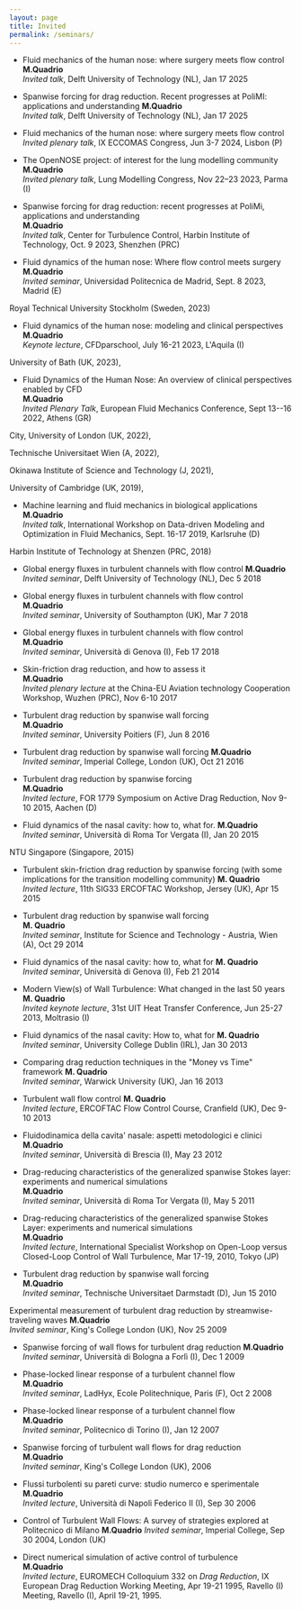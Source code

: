 ```yaml
---
layout: page
title: Invited
permalink: /seminars/
---
```


- Fluid mechanics of the human nose: where surgery meets flow control  
**M.Quadrio**  
*Invited talk*, Delft University of Technology (NL), Jan 17 2025

- Spanwise forcing for drag reduction. Recent progresses at PoliMI: applications and understanding
**M.Quadrio**  
*Invited talk*, Delft University of Technology (NL), Jan 17 2025

- Fluid mechanics of the human nose: where surgery meets flow control  
*Invited plenary talk*, IX ECCOMAS Congress, Jun 3-7 2024, Lisbon (P)

- The OpenNOSE project: of interest for the lung modelling community  
**M.Quadrio**  
*Invited plenary talk*, Lung Modelling Congress, Nov 22–23 2023, Parma (I)

- Spanwise forcing for drag reduction: recent progresses at PoliMi, applications and understanding  
**M.Quadrio**  
*Invited talk*, Center for Turbulence Control, Harbin Institute of Technology, Oct. 9 2023, Shenzhen (PRC)

- Fluid dynamics of the human nose: Where flow control meets surgery  
**M.Quadrio**  
*Invited seminar*, Universidad Politecnica de Madrid, Sept. 8 2023, Madrid (E)

Royal Technical University Stockholm (Sweden, 2023)

- Fluid dynamics of the human nose: modeling and clinical perspectives  
**M.Quadrio**  
*Keynote lecture*, CFDparschool, July 16-21 2023, L'Aquila (I)

University of Bath (UK, 2023), 

- Fluid Dynamics of the Human Nose: An overview of clinical perspectives enabled by CFD  
**M.Quadrio**  
*Invited Plenary Talk*, European Fluid Mechanics Conference, Sept 13--16 2022, Athens (GR)

 City, University of London (UK, 2022), 

Technische Universitaet Wien (A, 2022),
 
Okinawa Institute of Science and Technology (J, 2021),

University of Cambridge (UK, 2019), 

- Machine learning and fluid mechanics in biological applications  
**M.Quadrio**  
*Invited talk*, International Workshop on Data-driven Modeling and Optimization in Fluid Mechanics, Sept. 16-17 2019, Karlsruhe (D)

Harbin Institute of Technology at Shenzen (PRC, 2018)

- Global energy fluxes in turbulent channels with flow control
**M.Quadrio**  
*Invited seminar*, Delft University of Technology (NL), Dec 5 2018

- Global energy fluxes in turbulent channels with flow control  
**M.Quadrio**  
*Invited seminar*, University of Southampton (UK), Mar 7 2018

- Global energy fluxes in turbulent channels with flow control  
**M.Quadrio**  
*Invited seminar*, Università di Genova (I), Feb 17 2018

- Skin-friction drag reduction, and how to assess it  
**M.Quadrio**  
*Invited plenary lecture* at the China-EU Aviation technology Cooperation Workshop, Wuzhen (PRC), Nov 6-10 2017

- Turbulent drag reduction by spanwise wall forcing  
**M.Quadrio**  
*Invited seminar*, University Poitiers (F), Jun 8 2016

- Turbulent drag reduction by spanwise wall forcing
**M.Quadrio**  
*Invited seminar*, Imperial College, London (UK), Oct 21 2016

- Turbulent drag reduction by spanwise forcing  
**M.Quadrio**  
*Invited lecture*, FOR 1779 Symposium on Active Drag Reduction, Nov 9-10 2015, Aachen (D)

- Fluid dynamics of the nasal cavity: how to, what for.
**M.Quadrio**  
*Invited seminar*, Università di Roma Tor Vergata (I), Jan 20 2015

NTU Singapore (Singapore, 2015)

- Turbulent skin-friction drag reduction by spanwise forcing (with some implications for the transition modelling community)
**M. Quadrio**  
*Invited lecture*, 11th SIG33 ERCOFTAC Workshop, Jersey (UK), Apr 15 2015

- Turbulent drag reduction by spanwise wall forcing  
**M. Quadrio**  
*Invited seminar*, Institute for Science and Technology - Austria, Wien (A), Oct 29 2014 

- Fluid dynamics of the nasal cavity: how to, what for
**M. Quadrio**  
*Invited seminar*, Università di Genova (I), Feb 21 2014

- Modern View(s) of Wall Turbulence: What changed in the last 50 years  
**M. Quadrio**  
*Invited keynote lecture*, 31st UIT Heat Transfer Conference, Jun 25-27 2013, Moltrasio (I)

- Fluid dynamics of the nasal cavity: How to, what for
**M. Quadrio**  
*Invited seminar*, University College Dublin (IRL), Jan 30 2013

- Comparing drag reduction techniques in the "Money vs Time" framework
**M. Quadrio**  
*Invited seminar*, Warwick University (UK), Jan 16 2013 

- Turbulent wall flow control
**M. Quadrio**  
*Invited lecture*, ERCOFTAC Flow Control Course, Cranfield (UK), Dec 9-10 2013

- Fluidodinamica della cavita' nasale: aspetti metodologici e clinici  
**M.Quadrio**  
*Invited seminar*, Università di Brescia (I), May 23 2012

- Drag-reducing characteristics of the generalized spanwise Stokes layer: experiments and numerical simulations  
**M.Quadrio**  
*Invited seminar*, Università di Roma Tor Vergata (I), May 5 2011

- Drag-reducing characteristics of the generalized spanwise Stokes Layer: experiments and numerical simulations  
**M.Quadrio**  
*Invited lecture*, International Specialist Workshop on Open-Loop versus Closed-Loop Control of Wall Turbulence, Mar 17-19, 2010, Tokyo (JP)

- Turbulent drag reduction by spanwise wall forcing  
**M.Quadrio**  
*Invited seminar*, Technische Universitaet Darmstadt (D), Jun 15 2010

Experimental measurement of turbulent drag reduction by streamwise-traveling waves
**M.Quadrio**  
*Invited seminar*, King's College London (UK), Nov 25 2009

- Spanwise forcing of wall flows for turbulent drag reduction
**M.Quadrio**  
*Invited seminar*, Università di Bologna a Forlì (I), Dec 1 2009

- Phase-locked linear response of a turbulent channel flow  
**M.Quadrio**  
*Invited seminar*, LadHyx, Ecole Politechnique, Paris (F), Oct 2 2008 

- Phase-locked linear response of a turbulent channel flow  
**M.Quadrio**  
*Invited seminar*, Politecnico di Torino (I), Jan 12 2007 

- Spanwise forcing of turbulent wall flows for drag reduction  
**M.Quadrio**  
*Invited seminar*, King's College London (UK), 2006

- Flussi turbolenti su pareti curve: studio numerco e sperimentale  
**M.Quadrio**  
*Invited lecture*, Università di Napoli Federico II (I), Sep 30 2006

- Control of Turbulent Wall Flows: A survey of strategies explored at Politecnico di Milano
**M.Quadrio**
*Invited seminar*, Imperial College, Sep 30 2004, London (UK)

- Direct numerical simulation of active control of turbulence  
**M.Quadrio**  
*Invited lecture*, EUROMECH Colloquium 332 on *Drag Reduction*, IX European Drag Reduction Working Meeting, Apr 19-21 1995, Ravello (I) 
  Meeting, Ravello (I), April 19-21, 1995.
